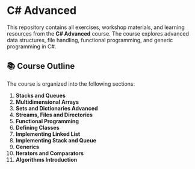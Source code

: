 # C# Advanced

This repository contains all exercises, workshop materials, and learning resources from the **C# Advanced** course. The course explores advanced data structures, file handling, functional programming, and generic programming in C#.

## 📚 Course Outline

The course is organized into the following sections:

1. **Stacks and Queues**
2. **Multidimensional Arrays**
3. **Sets and Dictionaries Advanced**
4. **Streams, Files and Directories**
5. **Functional Programming**
6. **Defining Classes**
7. **Implementing Linked List**
8. **Implementing Stack and Queue**
9. **Generics**
10. **Iterators and Comparators**
11. **Algorithms Introduction**
